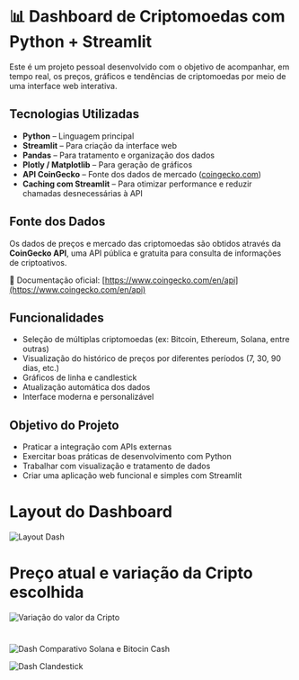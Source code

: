 # 📊 Dashboard de Criptomoedas com Python + Streamlit

Este é um projeto pessoal desenvolvido com o objetivo de acompanhar, em tempo real, os preços, gráficos e tendências de criptomoedas por meio de uma interface web interativa.

## Tecnologias Utilizadas

- **Python** – Linguagem principal
- **Streamlit** – Para criação da interface web
- **Pandas** – Para tratamento e organização dos dados
- **Plotly / Matplotlib** – Para geração de gráficos
- **API CoinGecko** – Fonte dos dados de mercado ([coingecko.com](https://www.coingecko.com/en/api))
- **Caching com Streamlit** – Para otimizar performance e reduzir chamadas desnecessárias à API

## Fonte dos Dados

Os dados de preços e mercado das criptomoedas são obtidos através da **CoinGecko API**, uma API pública e gratuita para consulta de informações de criptoativos.

🔗 Documentação oficial: [https://www.coingecko.com/en/api](https://www.coingecko.com/en/api)

##  Funcionalidades

- Seleção de múltiplas criptomoedas (ex: Bitcoin, Ethereum, Solana, entre outras)
- Visualização do histórico de preços por diferentes períodos (7, 30, 90 dias, etc.)
- Gráficos de linha e candlestick
- Atualização automática dos dados
- Interface moderna e personalizável

##  Objetivo do Projeto

- Praticar a integração com APIs externas
- Exercitar boas práticas de desenvolvimento com Python
- Trabalhar com visualização e tratamento de dados
- Criar uma aplicação web funcional e simples com Streamlit


# Layout do Dashboard
![Layout Dash](https://github.com/user-attachments/assets/ab2405e8-9c14-4554-9543-d80eee7a5f94)

# Preço atual e variação da Cripto escolhida
![Variação do valor da Cripto](https://github.com/user-attachments/assets/92bb7994-7414-4c67-902e-a24845360490)

# 
![Dash Comparativo Solana e Bitocin Cash](https://github.com/user-attachments/assets/444a951a-8eb1-467a-8a96-de91eec0322e)

![Dash Clandestick](https://github.com/user-attachments/assets/79662bc0-7028-4386-ab3e-8fc335d48b6e)



 
